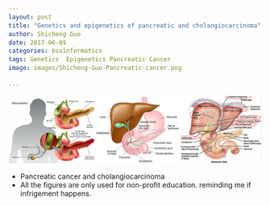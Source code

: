 ```yaml
---
layout: post
title: "Genetics and epigenetics of pancreatic and cholangiocarcinoma"
author: Shicheng Guo
date: 2017-06-09
categories: bioinformatics
tags: Genetics  Epigenetics Pancreatic Cancer
image: images/Shicheng-Guo-Pancreatic-cancer.png	

---
```








![Pancreatic cancer and cholangiocarcinoma](../images/Shicheng-Guo-pancrease-2016.png)
* Pancreatic cancer and cholangiocarcinoma
* All the figures are only used for non-profit education. reminding me if infrigement happens.
